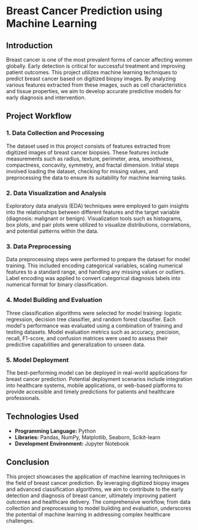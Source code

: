 # Breast Cancer Prediction using Machine Learning

## Introduction

Breast cancer is one of the most prevalent forms of cancer affecting women globally. Early detection is critical for successful treatment and improving patient outcomes. This project utilizes machine learning techniques to predict breast cancer based on digitized biopsy images. By analyzing various features extracted from these images, such as cell characteristics and tissue properties, we aim to develop accurate predictive models for early diagnosis and intervention.

## Project Workflow

### 1. Data Collection and Processing

The dataset used in this project consists of features extracted from digitized images of breast cancer biopsies. These features include measurements such as radius, texture, perimeter, area, smoothness, compactness, concavity, symmetry, and fractal dimension. Initial steps involved loading the dataset, checking for missing values, and preprocessing the data to ensure its suitability for machine learning tasks.

### 2. Data Visualization and Analysis

Exploratory data analysis (EDA) techniques were employed to gain insights into the relationships between different features and the target variable (diagnosis: malignant or benign). Visualization tools such as histograms, box plots, and pair plots were utilized to visualize distributions, correlations, and potential patterns within the data.

### 3. Data Preprocessing

Data preprocessing steps were performed to prepare the dataset for model training. This included encoding categorical variables, scaling numerical features to a standard range, and handling any missing values or outliers. Label encoding was applied to convert categorical diagnosis labels into numerical format for binary classification.

### 4. Model Building and Evaluation

Three classification algorithms were selected for model training: logistic regression, decision tree classifier, and random forest classifier. Each model's performance was evaluated using a combination of training and testing datasets. Model evaluation metrics such as accuracy, precision, recall, F1-score, and confusion matrices were used to assess their predictive capabilities and generalization to unseen data.

### 5. Model Deployment

The best-performing model can be deployed in real-world applications for breast cancer prediction. Potential deployment scenarios include integration into healthcare systems, mobile applications, or web-based platforms to provide accessible and timely predictions for patients and healthcare professionals.

## Technologies Used

- **Programming Language:** Python
- **Libraries:** Pandas, NumPy, Matplotlib, Seaborn, Scikit-learn
- **Development Environment:** Jupyter Notebook

## Conclusion

This project showcases the application of machine learning techniques in the field of breast cancer prediction. By leveraging digitized biopsy images and advanced classification algorithms, we aim to contribute to the early detection and diagnosis of breast cancer, ultimately improving patient outcomes and healthcare delivery. The comprehensive workflow, from data collection and preprocessing to model building and evaluation, underscores the potential of machine learning in addressing complex healthcare challenges.

